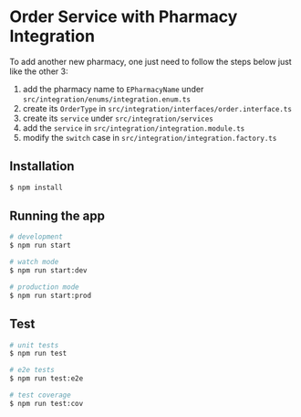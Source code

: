 # Order Service with Pharmacy Integration

To add another new pharmacy, one just need to follow the steps below just like the other 3:  
1. add the pharmacy name to `EPharmacyName` under `src/integration/enums/integration.enum.ts`
2. create its `OrderType` in `src/integration/interfaces/order.interface.ts`
3. create its `service` under `src/integration/services`
4. add the `service` in `src/integration/integration.module.ts`
5. modify the `switch` case in `src/integration/integration.factory.ts`

## Installation

```bash
$ npm install
```

## Running the app

```bash
# development
$ npm run start

# watch mode
$ npm run start:dev

# production mode
$ npm run start:prod
```

## Test

```bash
# unit tests
$ npm run test

# e2e tests
$ npm run test:e2e

# test coverage
$ npm run test:cov
```
